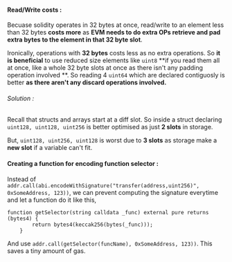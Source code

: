 #### Read/Write costs : 

Becuase solidity operates in 32 bytes at once, read/write to an element less than 32 bytes **costs more** as **EVM needs to do extra OPs retrieve and pad extra bytes to the element in that 32 byte slot**.

Ironically, operations with **32 bytes** costs less as no extra operations. So **it is beneficial** to use reduced size elements like `uint8` **if you read them all at once, like a whole 32 byte slots at once as there isn't any padding operation involved **. So reading 4 `uint64` which are declared contiguosly is better **as there aren't any discard operations involved.** 

###### Solution :

Recall that structs and arrays start at a diff slot. So inside a struct declaring `uint128, uint128, uint256` is better optimised as just **2 slots** in storage.

But, `uint128, uint256, uint128` is worst due to **3 slots** as storage make a **new slot** if a variable can't fit.

#### Creating a function for encoding function selector : 

Instead of `addr.call(abi.encodeWithSignature("transfer(address,uint256)", 0xSomeAddress, 123))`, we can prevent computing the signature everytime and let a function do it like this,

```solidity
function getSelector(string calldata _func) external pure returns (bytes4) {
        return bytes4(keccak256(bytes(_func)));
    }
```

And use `addr.call(getSelector(funcName), 0xSomeAddress, 123))`. This saves a tiny amount of gas.
